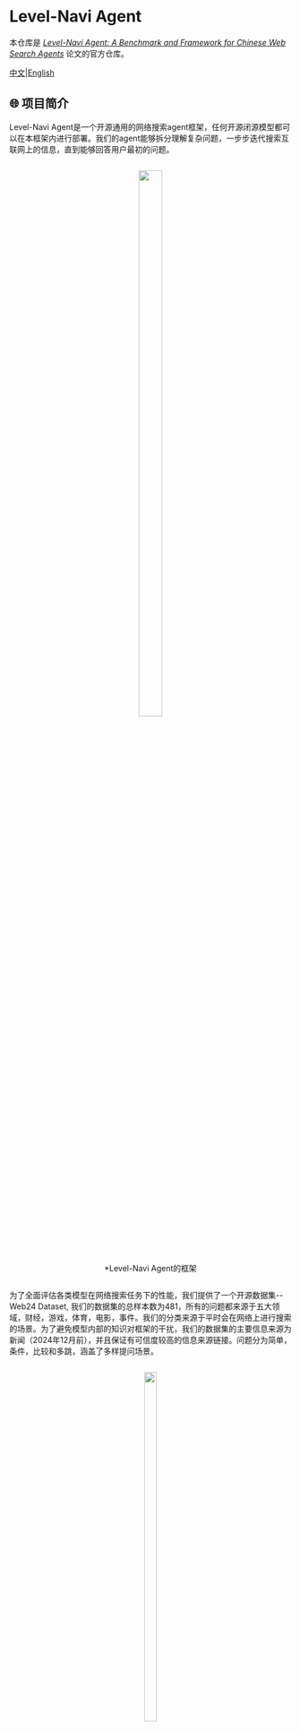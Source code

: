 # Level-Navi Agent

本仓库是 *[Level-Navi Agent: A Benchmark and Framework for Chinese Web Search Agents](https://chinaxiv.org/user/view.htm?uuid=6cff63a4-fdbd-4ec4-9501-8d1d688c8272&filetype=pdf)* 论文的官方仓库。

[中文](README_zh-CN.md)|[English](README.md)

## 🌐 项目简介

Level-Navi Agent是一个开源通用的网络搜索agent框架，任何开源闭源模型都可以在本框架内进行部署。我们的agent能够拆分理解复杂问题，一步步迭代搜索互联网上的信息，直到能够回答用户最初的问题。

<div style="text-align: center;">
    <figure style="display: inline-block; text-align: center;">
        <img src="asset/first.png" width="50%">
        <figcaption>*Level-Navi Agent的框架</figcaption>
    </figure>
</div>

为了全面评估各类模型在网络搜索任务下的性能，我们提供了一个开源数据集--Web24 Dataset, 我们的数据集的总样本数为481，所有的问题都来源于五大领域，财经，游戏，体育，电影，事件。我们的分类来源于平时会在网络上进行搜索的场景。为了避免模型内部的知识对框架的干扰，我们的数据集的主要信息来源为新闻（2024年12月前），并且保证有可信度较高的信息来源链接。问题分为简单，条件，比较和多跳，涵盖了多样提问场景。

<div style="text-align: center;">
    <figure style="display: inline-block; text-align: center;">
        <img src="asset/data.png" width="40%">
        <figcaption>*Web24数据集的构成</figcaption>
    </figure>
</div>

这里我们提供了部分模型的测试结果，更全面的实验和分析可以在[论文](https://chinaxiv.org/user/view.htm?uuid=6cff63a4-fdbd-4ec4-9501-8d1d688c8272&filetype=pdf)中获取。

| Model               | Few-shot    | $S_{final}$ | $S_{co}$ | $S_{rele}$ | $S_{simi}$ | $S_c$ | Pass rate |
|---------------------|-------------|-------------|----------|------------|------------|-------|-----------|
| **Internlm2.5-7B**  | zero-shot   | 49.48       | 0.47     | 0.81       | 0.56       | 2.62  | 0.92      |
|                     | three-shot  | 49.31       | 0.47     | 0.80       | 0.56       | 2.65  | 0.95      |
| **Internlm2.5-20B** | zero-shot   | 55.02       | 0.57     | 0.80       | 0.57       | 3.62  | 0.93      |
|                     | three-shot  | 55.43       | 0.57     | 0.80       | 0.57       | 2.69  | 0.97      |
| **GLM-4-9B**        | zero-shot   | 63.25       | 0.66     | 0.83       | 0.67       | 2.16  | 0.94      |
|                     | three-shot  | 43.43       | 0.37     | 0.81       | 0.56       | 2.69  | 0.92      |
| **Qwen2.5-3B**      | zero-shot   | 60.17       | 0.62     | 0.84       | 0.64       | 2.56  | 0.85      |
|                     | three-shot  | 60.45       | 0.63     | 0.84       | 0.59       | 2.12  | 0.86      |
| **Qwen2.5-7B**      | zero-shot   | 63.12       | 0.65     | 0.85       | 0.60       | 1.44  | 0.99      |
|                     | three-shot  | 65.84       | 0.70     | 0.84       | 0.62       | 1.64  | 1.00      |
| **Qwen2.5-14B**     | zero-shot   | 68.34       | 0.75     | 0.84       | 0.61       | 1.84  | 0.99      |
|                     | three-shot  | 68.39       | 0.75     | 0.84       | 0.61       | 1.81  | 1.00      |
| **Llama3.1-8B**     | zero-shot   | 37.02       | 0.30     | 0.74       | 0.51       | 3.60  | 0.88      |
|                     | three-shot  | 32.45       | 0.27     | 0.61       | 0.46       | 3.89  | 0.93      |

## 📝 快速开始

按照以下步骤快速启动项目：

### 1. 拉取项目

首先，克隆项目到本地：

```bash
git clone https://github.com/chuanruihu/Level-Navi-Agent-Search.git
```

### 2. 建立环境

使用 conda 创建 Python 3.11 的虚拟环境：

```bash
conda create --name ai_search python=3.11
```

### 3. 安装依赖

进入项目目录并安装依赖：

```bash
cd Level-Navi-Agent-Search
pip install -r requirements.txt
```

### 4. 配置搜索引擎API

获取[Bing API Key](https://www.microsoft.com/en-us/bing/apis/bing-web-search-api)，并配置到[配置文件](config/.env)(`BING_API`)中

### 5. API/本地模型

#### API部署
获取OpenAI API Key，选择模型名称，配置到[配置文件](config/.env)(`API_KEY`, `MODEL_NAME`)中

#### 本地模型部署
使用vllm来以服务器形式部署本地模型

[脚本文件](example/vllm_openai.sh)中配置模型名称/路径 `MODEL_NAME_OR_PATH`

[配置文件](config/.env)中更改`API_BASE='http://localhost:8001/v1'`

启动vllm服务：
```bash
cd example
bash vllm_openai.sh
```

### 6. 启动测试

激活虚拟环境并运行示例代码进行测试：

```bash
cd example 
python terminal.py
```

### 测试示例

```
输入：北京今天的天气怎么样？

返回示例响应：

北京2024年12月12日的天气预报如下：

- **天气状况**：多云转小雪
- **温度**：
  - 白天最高温度：4°C
  - 夜间最低温度：-3°C
- **风向风力**：
  - 白天：西南风，微风
  - 夜间：北风，微风
- **空气质量**：良好，可以正常参加户外活动，AQI为60，属于“良”级别。

建议出门时携带雨具，并注意防滑，尤其是在夜间和早晨。希望这些信息对您有所帮助！
```

```
输入：OpenAI o1 有什么值得关注的点？

返回示例响应：

### OpenAI o1 的主要特点和值得关注的点

#### 主要特点

1. **强化学习（Reinforcement Learning, RL）训练**：
   - o1 模型接受了强化学习训练，这是其核心特点之一。通过强化学习，模型能够根据反馈不断优化其输出，从而提高性能。

2. **更长的内部思维链（Chain of Thought, CoT）**：
   - 在模型推理时，o1 采用了更长的内部思维链。这意味着模型在回答问题之前会进行更深入的思考，将问题分解成更小的步骤逐一解决，从而生成更准确和合理的答案。

3. **强大的逻辑推理能力**：
   - o1 在物理、化学、数学等强逻辑领域表现出色。例如，在美国数学奥林匹克预选赛（AIME）中，o1 的准确率达到了74%，远超GPT-4的12%。在GPQA Diamond测试中，o1 超过了PhD级别的人类专家。

4. **拟人化的推理模式**：
   - o1 在回答问题时会进入拟人化思考模式，这种模式使得模型能够更好地理解问题的本质，分析问题的各个方面，从而给出更准确和合理的答案。

5. **自适应强化学习和纠错**：
   - o1 通过大规模的强化学习算法进行训练，能够不断优化自己的策略，识别和纠正错误，学会将复杂的步骤分解为更简单的部分，并在当前方法不奏效时尝试不同的方法来解决。

#### 值得关注的点

1. **训练和推理算力的增加**：
   - 由于引入了强化学习和更长的内部思维链，o1 在后训练和推理阶段需要更多的算力。这可能对硬件和计算资源提出更高的要求。

2. **多领域泛化能力的提升**：
   - 随着RL和CoT的不断迭代，o1 及后续模型有望出现“涌现”现象，将能力泛化到强逻辑以外的通用问题领域，这可能对复杂AI应用的迭代和发展产生重要影响。

3. **应用场景的扩展**：
   - o1 的强大推理能力使其在教育、科研、编程竞赛等多个领域都有广泛的应用前景。例如，它可以用于辅助教学、解决复杂的科研问题、编写复杂的代码等。

4. **技术进步的不确定性**：
   - 尽管o1 展示了强大的性能，但AI技术的进步仍然存在不确定性。宏观经济波动、技术发展不及预期等因素都可能影响o1 及其后续模型的发展。

5. **国内算力链和AI应用的发展**：
   - o1 的发布为国内算力链、苹果链和核心AI应用相关公司带来了新的机遇和挑战。建议关注这些领域的动态，以抓住潜在的投资机会。

### 总结
OpenAI o1 模型通过强化学习和更长的内部思维链，显著提升了在物理、化学、数学等强逻辑领域的性能。其拟人化的推理模式和自适应强化学习能力使其在多个应用场景中展现出巨大的潜力。然而，这也带来了对算力和计算资源的更高要求，值得相关企业和研究机构关注。
```
## 🏆 Benchmark

### 🚶🏼‍♂ 运行测试

评估开源模型脚本：[open_model_terminal.sh](example/run_benchmark/open_model_terminal.sh)

设置运行参数：

- `MODEL_NAME_OR_PATH` 模型路径/名称
- `ALL_GPUS` 硬件总数
- `NUM_SERVICES` vllm后端服务数量
- `GPUS_PER_SERVICE` 每个服务使用的GPU数量

```bash
cd example/run_benchmark
bash open_model_terminal.sh
```

运行结果储存路径：[data/metrics_rlts](data/metrics_rlts)

### 🔍️ 评估

选择作为评估器的大模型名称，并配置到[配置文件](config/.env)(`EVALUATOR_NAME`)中

评估脚本：[llm_eval_terminal.sh](example/eval/llm_eval_terminal.sh)

评估所有处于`data/metrics_rlts`下的jsonl文件

```bash
cd example/eval
bash llm_eval_terminal.sh
```

## ✨️ 引用

如果我们的项目对您的研究/工作有启发，请以如下格式引用：

```
@misc{202412.00330Level,
    author = {Chuanrui Hu and Shichong Xie and Baoxin Wang and Bin Chen and Xiaofeng Cong and Jun Zhang},
    title = {Level-Navi Agent: A Framework and benchmark for Chinese Web Search Agents},
    year = {2024},
    eprint = {202412.00330},
    url = {https://chinaxiv.org/abs/202412.00330}
}
```
